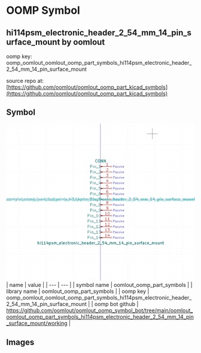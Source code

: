 # OOMP Symbol  
## hi114psm_electronic_header_2_54_mm_14_pin_surface_mount  by oomlout  
  
oomp key: oomp_oomlout_oomlout_oomp_part_symbols_hi114psm_electronic_header_2_54_mm_14_pin_surface_mount  
  
source repo at: [https://github.com/oomlout/oomlout_oomp_part_kicad_symbols](https://github.com/oomlout/oomlout_oomp_part_kicad_symbols)  
## Symbol  
  
[![working.png](working_600.png)](working.png)  
| name | value | 
| --- | --- | 
| symbol name | oomlout_oomp_part_symbols | 
| library name | oomlout_oomp_part_symbols | 
| oomp key | oomp_oomlout_oomlout_oomp_part_symbols_hi114psm_electronic_header_2_54_mm_14_pin_surface_mount | 
| oomp bot github | https://github.com/oomlout/oomlout_oomp_symbol_bot/tree/main/oomlout_oomlout_oomp_part_symbols_hi114psm_electronic_header_2_54_mm_14_pin_surface_mount/working | 
## Images  
